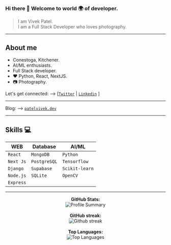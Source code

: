 ### Hi there 👋 Welcome to world 🌍 of developer.
  > I am Vivek Patel.<br>
  > I am a Full Stack Developer who loves photography.<br>

---

## About me
- Conestoga, Kitchener.<br>
- AI/ML enthusiasts.<br>
- Full Stack developer. <br>
- :heart: Python, React, NextJS. <br/>
- :camera: Photography.<br>

Let's get connected: --> [[`Twitter`](https://www.twitter.com/patelvivekdev) | [`Linkedin`](https://www.linkedin.com/in/patelvivekdev/) ]

--- 

Blog:  --> [`patelvivek.dev`](https://patelvivek.dev/blog)
  
---
## Skills :computer:


| **WEB**       |**Database**    | **AI/ML**     |
| ------------- | -------------- | ------------- |
| `React`       | `MongoDB`      | `Python`      |
| `Next Js`     | `PostgreSQL`   | `Tensorflow`  |
| `Django`      | `Supabase`     | `Scikit-learn`|
| `Node.js`     | `SQLite`       | `OpenCV`      |
| `Express`     |                |               |


---

<p align="center">
  <b>GitHub Stats:</b><br/>
  <img alt="Profile Summary" src="http://github-profile-summary-cards.vercel.app/api/cards/profile-details?username=patelvivekdev&theme=github">
<!--   <img alt="GitHub Stats" src="https://github-readme-stats-git-masterrstaa-rickstaa.vercel.app/api?username=patelvivekdev&count_private=true&&show_icons=true&theme=dark"/> -->
  <br/>
  <br/>
  <b>GitHub streak:</b><br/>
  <img alt="Github streak" src="https://streak-stats.demolab.com/?user=patelvivekdev&theme=onedark"/>
  <br/>
  <br/>
  <b>Top Languages:</b><br/>
    <img alt="Top Languages" src="https://github-readme-stats.vercel.app/api/top-langs/?username=patelvivekdev&hide=jupyter%20notebook">
  <br/>
  <br/>
</p>

